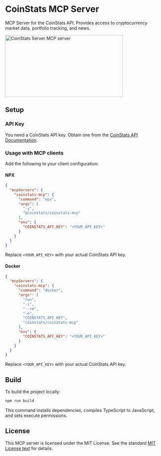 # CoinStats MCP Server

MCP Server for the CoinStats API. Provides access to cryptocurrency market data, portfolio tracking, and news.

<a href="https://glama.ai/mcp/servers/@CoinStatsHQ/coinstats-mcp">
  <img width="380" height="200" src="https://glama.ai/mcp/servers/@CoinStatsHQ/coinstats-mcp/badge" alt="CoinStats Server MCP server" />
</a>

## Setup

### API Key

You need a CoinStats API key. Obtain one from the [CoinStats API Documentation](https://openapi.coinstats.app).

### Usage with MCP clients

Add the following to your client configuration:

#### NPX

```json
{
  "mcpServers": {
    "coinstats-mcp": {
      "command": "npx",
      "args": [
        "-y",
        "@coinstats/coinstats-mcp"
      ],
      "env": {
        "COINSTATS_API_KEY": "<YOUR_API_KEY>"
      }
    }
  }
}
```

Replace `<YOUR_API_KEY>` with your actual CoinStats API key.

#### Docker

```json
{
  "mcpServers": {
    "coinstats-mcp": {
      "command": "docker",
      "args": [
        "run",
        "-i",
        "--rm",
        "-e",
        "COINSTATS_API_KEY",
        "coinstats/coinstats-mcp"
      ],
      "env": {
        "COINSTATS_API_KEY": "<YOUR_API_KEY>"
      }
    }
  }
}
```

Replace `<YOUR_API_KEY>` with your actual CoinStats API key.

## Build

To build the project locally:

```bash
npm run build
```

This command installs dependencies, compiles TypeScript to JavaScript, and sets execute permissions.

## License

This MCP server is licensed under the MIT License. See the standard [MIT License text](https://opensource.org/licenses/MIT) for details.
